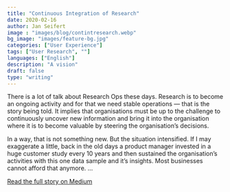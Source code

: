 ```yaml
---
title: "Continuous Integration of Research"
date: 2020-02-16
author: Jan Seifert
image : "images/blog/contintresearch.webp"
bg_image: "images/feature-bg.jpg"
categories: ["User Experience"]
tags: ["User Research", ""]
languages: ["English"]
description: "A vision"
draft: false
type: "writing"
---
```



There is a lot of talk about Research Ops these days. Research is to become an ongoing activity and for that we need stable operations — that is the story being told. It implies that organisations must be up to the challenge to continuously uncover new information and bring it into the organisation where it is to become valuable by steering the organisation’s decisions.

In a way, that is not something new. But the situation intensified. If I may exaggerate a little, back in the old days a product manager invested in a huge customer study every 10 years and then sustained the organisation’s activities with this one data sample and it’s insights. Most businesses cannot afford that anymore.  ...

<a class="btn btn-main" href="https://medium.com/@jan.seifert/continuous-integration-of-user-research-5dd728793062?source=friends_link&sk=b560c61b5dd278d96b14b6d89b96bb7a">Read the full story on Medium</a>